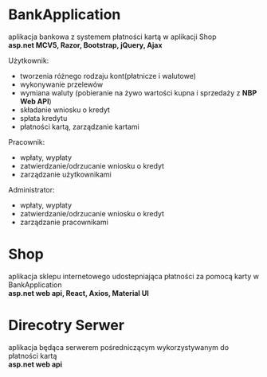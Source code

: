 # BankApplication
aplikacja bankowa z systemem płatności kartą w aplikacji Shop  
**asp.net MCV5, Razor, Bootstrap, jQuery, Ajax**

Użytkownik:
- tworzenia różnego rodzaju kont(płatnicze i walutowe)
- wykonywanie przelewów
- wymiana waluty (pobieranie na żywo wartości kupna i sprzedaży z **NBP Web API**)
- składanie wniosku o kredyt
- spłata kredytu
- płatności kartą, zarządzanie kartami

Pracownik: 
- wpłaty, wypłaty
- zatwierdzanie/odrzucanie wniosku o kredyt
- zarządzanie użytkownikami

Administrator:
- wpłaty, wypłaty
- zatwierdzanie/odrzucanie wniosku o kredyt
- zarządzanie pracownikami

# Shop
aplikacja sklepu internetowego udostepniająca płatności za pomocą karty w BankApplication  
**asp.net web api, React, Axios, Material UI**

# Direcotry Serwer
aplikacja będąca serwerem pośredniczącym wykorzystywanym do płatności kartą  
**asp.net web api**
